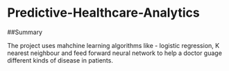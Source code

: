 # Predictive-Healthcare-Analytics

##Summary

The project uses mahchine learning algorithms like - logistic regression, K nearest neighbour and feed forward neural network to help a doctor guage different kinds of disease in patients. 
